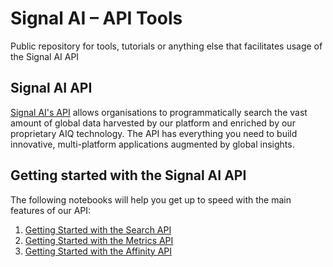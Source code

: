 # Signal AI – API Tools
Public repository for tools, tutorials or anything else that facilitates usage of the Signal AI API

## Signal AI API
[Signal AI's API](https://api.signal-ai.com/) allows organisations to programmatically search the vast amount of global data harvested by our platform and enriched by our proprietary AIQ technology. The API has everything you need to build innovative, multi-platform applications augmented by global insights.


## Getting started with the Signal AI API
The following notebooks will help you get up to speed with the main features of our API:

1. [Getting Started with the Search API](https://github.com/signal-ai/signal-api-tools/blob/master/notebooks/getting_started.ipynb)
1. [Getting Started with the Metrics API](https://github.com/signal-ai/signal-api-tools/blob/master/notebooks/metrics_tutorial.ipynb)
1. [Getting Started with the Affinity API](https://github.com/signal-ai/signal-api-tools/blob/master/notebooks/affinity_tutorial.ipynb)

